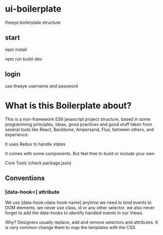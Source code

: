# ui-boilerplate

theeye boilerplate structure


## start 

npm install

npm run build-dev


## login

use theeye username and password


# What is this Boilerplate about?

This is a non-framework ES6 javascript project structure, based in some programming principles, ideas, good practices and good stuff taken from several tools like React, Backbone, Ampersand, Flux, between others, and experience.

It uses Redux to handle states

It comes with some components. But feel free to build or include your own

Core Tools (check package.json)

## Conventions

### [data-hook=] attribute

We use <tag-name>[data-hook=data-hook-name] anytime we need to bind events to DOM elements. we never use class, id or any other selector. 
we also never forget to add the data-hooks to identify handled events in our Views.


Why? Designers usually replace, add and remove selectors and attributes. It is very common change them to map the templates with the CSS.


